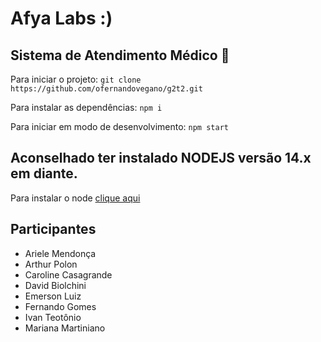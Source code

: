 # Afya Labs :)
## Sistema de Atendimento Médico :hospital:

Para iniciar o projeto:
`git clone https://github.com/ofernandovegano/g2t2.git`

Para instalar as dependências:
`npm i`

Para iniciar em modo de desenvolvimento:
`npm start`

## Aconselhado ter instalado NODEJS versão 14.x em diante.

Para instalar o node [clique aqui](https://nodejs.org/en/)

## Participantes

- Ariele Mendonça
- Arthur Polon
- Caroline Casagrande
- David Biolchini
- Emerson Luiz
- Fernando Gomes
- Ivan Teotônio
- Mariana Martiniano

